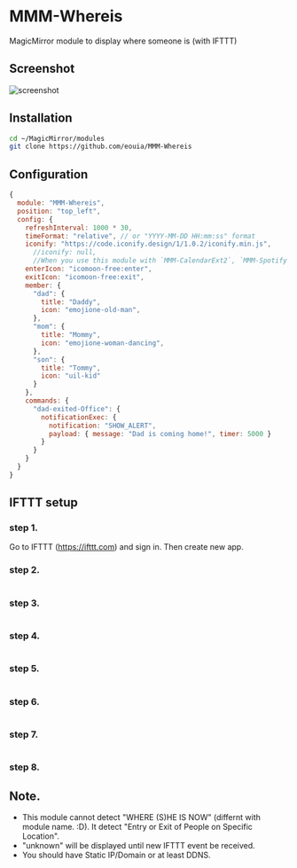 # MMM-Whereis
MagicMirror module to display where someone is (with IFTTT)


## Screenshot
![screenshot]()


## Installation
```sh
cd ~/MagicMirror/modules
git clone https://github.com/eouia/MMM-Whereis
```

## Configuration
```js
{
  module: "MMM-Whereis",
  position: "top_left",
  config: {
    refreshInterval: 1000 * 30,
    timeFormat: "relative", // or "YYYY-MM-DD HH:mm:ss" format
    iconify: "https://code.iconify.design/1/1.0.2/iconify.min.js",
      //iconify: null,
      //When you use this module with `MMM-CalendarExt2`, `MMM-Spotify` or any other `iconify` used modules together, Set this to null.
    enterIcon: "icomoon-free:enter",
    exitIcon: "icomoon-free:exit",
    member: {
      "dad": {
        title: "Daddy",
        icon: "emojione-old-man",
      },
      "mom": {
        title: "Mommy",
        icon: "emojione-woman-dancing",
      },
      "son": {
        title: "Tommy",
        icon: "uil-kid"
      }
    },
    commands: {
      "dad-exited-Office": {
        notificationExec: {
          notification: "SHOW_ALERT",
          payload: { message: "Dad is coming home!", timer: 5000 }
        }
      }
    }
  }
}
```

## IFTTT setup
### step 1.
Go to IFTTT (https://ifttt.com) and sign in. Then create new app.
![]()
### step 2.
![]()
### step 3.
![]()
### step 4.
![]()
### step 5.
![]()
### step 6.
![]()
### step 7.
![]()
### step 8.



## Note.
-  This module cannot detect "WHERE (S)HE IS NOW" (differnt with module name. :D). It detect "Entry or Exit of People on Specific Location".
- "unknown" will be displayed until new IFTTT event be received.
- You should have Static IP/Domain or at least DDNS.
